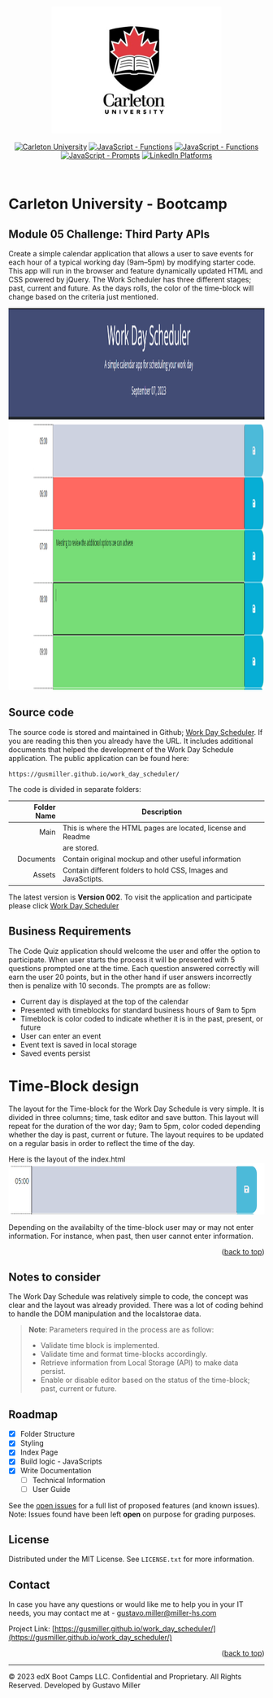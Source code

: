 <!-- Improved compatibility of back to top link: See: https://github.com/othneildrew/Best-README-Template/pull/73 -->
<a id="readme-top" name="readme-top"></a>


<p align="center">
    <img src="./assets/images/carleton-u-logo.jpg" height="250">
</p>

<p align="center">
    <a href="https://bootcamp.carleton.ca/">
        <img alt="Carleton University" src="https://img.shields.io/static/v1.svg?label=bootcamp&message=Carleton&color=blue" /></a>
    <a href="https://developer.mozilla.org/en-US/docs/Web/JavaScript/Reference/Functions" >
        <img alt="JavaScript - Functions" src="https://img.shields.io/static/v1.svg?label=JavaScripts&message=functions&color=red" /></a>
    <a href="https://developer.mozilla.org/en-US/docs/Web/JavaScript/Reference/Global_Objects/Array" >
        <img alt="JavaScript - Functions" src="https://img.shields.io/static/v1.svg?label=JavaScripts&message=arrays&color=yellow" /></a>
    <a href="https://docs.github.com/en/actions/deployment/about-deployments/about-continuous-deployment" >
        <img alt="JavaScript - Prompts" src="https://img.shields.io/static/v1.svg?label=deployment&message=production&color=green" /></a>
    <a href="https://www.linkedin.com/in/gustavo-miller-42188481/">
        <img alt="LinkedIn Platforms" src="https://img.shields.io/static/v1.svg?label=linkedIn&message=linkedin&color=blue" />
    </a>
</p>
<br/>

# Carleton University - Bootcamp

## Module 05 Challenge: Third Party APIs

Create a simple calendar application that allows a user to save events for each hour of a typical working day (9am&ndash;5pm) by modifying starter code. This app will run in the browser and feature dynamically updated HTML and CSS powered by jQuery. The Work Scheduler has three different stages; past, current and future. As the days rolls, the color of the time-block will change based on the criteria just mentioned.

<img src="./assets/images/IMG001.png" height="750">

<!-- Source Section -->

## Source code

The source code is stored and maintained in Github; [Work Day Scheduler](https://github.com/gusmiller/work_day_scheduler). If you are reading this then you already have the URL. It includes additional documents that helped the development of the Work Day Schedule application. The public application can be found here:

```
https://gusmiller.github.io/work_day_scheduler/
```

The code is divided in separate folders:

| Folder Name | Description                                                    |
| ----------: | -------------------------------------------------------------- |
|        Main | This is where the HTML pages are located, license and Readme   |
|             | are stored.                                                    |
|   Documents | Contain original mockup and other useful information           |
|      Assets | Contain different folders to hold CSS, Images and JavaSctipts. |

The latest version is <strong>Version 002</strong>. To visit the application and participate please click <a href="https://gusmiller.github.io/work_day_scheduler/">Work Day Scheduler</a>

<!-- Business Requirements Section -->

## Business Requirements

The Code Quiz application should welcome the user and offer the option to participate. When user starts the process it will be presented with 5 questions prompted one at the time. Each question answered correctly will earn the user 20 points, but in the other hand if user answers incorrectly then is penalize with 10 seconds. The prompts are as follow:

<ul>
    <li>Current day is displayed at the top of the calendar</li>
    <li>Presented with timeblocks for standard business hours of 9am to 5pm</li>
    <li>Timeblock is color coded to indicate whether it is in the past, present, or future</li>
    <li>User can enter an event</li>
    <li>Event text is saved in local storage</li>
    <li>Saved events persist</li>
</ul>

# Time-Block design

The layout for the Time-block for the Work Day Schedule is very simple. It is divided in three columns; time, task editor and save button. This layout will repeat for the duration of the wor day; 9am to 5pm, color coded depending whether the day is past, current or future. The layout requires to be updated on a regular basis in order to reflect the time of the day.

Here is the layout of the index.html<br/>
<img src="./assets/images/IMG002.png" height="100">

Depending on the availabilty of the time-block user may or may not enter information. For instance, when past, then user cannot enter information.

<p align="right">(<a href="#readme-top">back to top</a>)</p>

<!-- Notes Section -->

## Notes to consider

The Work Day Schedule was relatively simple to code, the concept was clear and the layout was already provided. There was a lot of coding behind to handle the DOM manipulation and the localstorae data. 

> **Note**: Parameters required in the process are as follow:
>
> - Validate time block is implemented.
> - Validate time and format time-blocks accordingly.
> - Retrieve information from Local Storage (API) to make data persist.
> - Enable or disable editor based on the status of the time-block; past, current or future.

<!-- LICENSE Section -->

## Roadmap

- [x] Folder Structure
- [x] Styling
- [x] Index Page
- [x] Build logic - JavaScripts
- [x] Write Documentation
  - [ ] Technical Information
  - [ ] User Guide

See the [open issues](https://github.com/gusmiller/work_day_scheduler/issues) for a full list of proposed features (and known issues). Note: Issues found have been left <strong>open</strong> on purpose for grading purposes.

## License

Distributed under the MIT License. See `LICENSE.txt` for more information.

<!-- CONTACT Section -->

## Contact

In case you have any questions or would like me to help you in your IT needs, you may contact me at - gustavo.miller@miller-hs.com

Project Link: [https://gusmiller.github.io/work_day_scheduler/](https://gusmiller.github.io/work_day_scheduler/)

<p align="right">(<a href="#readme-top">back to top</a>)</p>

---
© 2023 edX Boot Camps LLC. Confidential and Proprietary. All Rights Reserved. Developed by Gustavo Miller